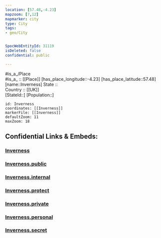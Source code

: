 ```yaml
---
location: [57.48,-4.23] 
mapzoom: [7,12] 
mapmarker: city 
type: City
tags:
- geo/City


SpocWebEntityId: 31119
isDeleted: false
confidential: public

---
```

#is_a_/Place  
#is_a_ :: [[Place]] 
[has_place_longitude::-4.23] 
[has_place_latitude::57.48] 
[name::Inverness] 
State ::  
Country :: [[UK]]  
[StateId::] 
[Population::] 



```leaflet
id: Inverness
coordinates: [[Inverness]] 
markerFile: [[Inverness]] 
defaultZoom: 11 
maxZoom: 18
```


## Confidential Links & Embeds: 

### [Inverness](/_Standards/Earth/Continent/Europe/Europe~North/UK/Scotland/counties~Scotland/Highland/cities~Highland/Inverness.md) 

### [Inverness.public](/_public/Earth/Continent/Europe/Europe~North/UK/Scotland/counties~Scotland/Highland/cities~Highland/Inverness.public.md) 

### [Inverness.internal](/_internal/Earth/Continent/Europe/Europe~North/UK/Scotland/counties~Scotland/Highland/cities~Highland/Inverness.internal.md) 

### [Inverness.protect](/_protect/Earth/Continent/Europe/Europe~North/UK/Scotland/counties~Scotland/Highland/cities~Highland/Inverness.protect.md) 

### [Inverness.private](/_private/Earth/Continent/Europe/Europe~North/UK/Scotland/counties~Scotland/Highland/cities~Highland/Inverness.private.md) 

### [Inverness.personal](/_personal/Earth/Continent/Europe/Europe~North/UK/Scotland/counties~Scotland/Highland/cities~Highland/Inverness.personal.md) 

### [Inverness.secret](/_secret/Earth/Continent/Europe/Europe~North/UK/Scotland/counties~Scotland/Highland/cities~Highland/Inverness.secret.md)

